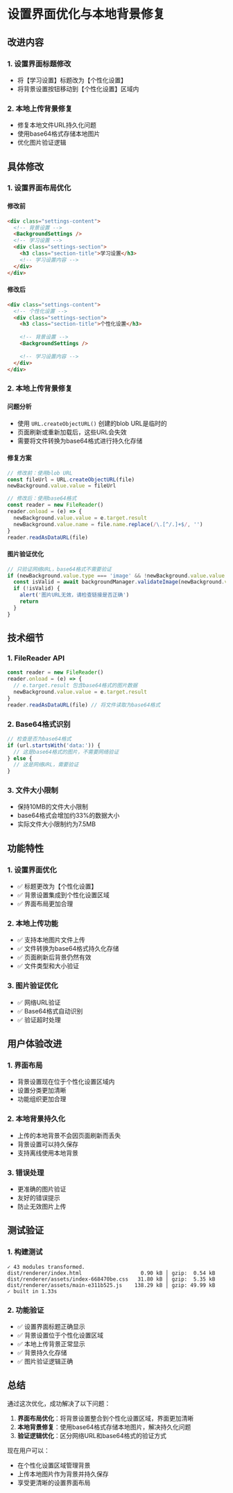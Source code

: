 # 设置界面优化与本地背景修复

## 改进内容

### 1. 设置界面标题修改
- 将【学习设置】标题改为【个性化设置】
- 将背景设置按钮移动到【个性化设置】区域内

### 2. 本地上传背景修复
- 修复本地文件URL持久化问题
- 使用base64格式存储本地图片
- 优化图片验证逻辑

## 具体修改

### 1. 设置界面布局优化

#### 修改前
```html
<div class="settings-content">
  <!-- 背景设置 -->
  <BackgroundSettings />
  <!-- 学习设置 -->
  <div class="settings-section">
    <h3 class="section-title">学习设置</h3>
    <!-- 学习设置内容 -->
  </div>
</div>
```

#### 修改后
```html
<div class="settings-content">
  <!-- 个性化设置 -->
  <div class="settings-section">
    <h3 class="section-title">个性化设置</h3>
    
    <!-- 背景设置 -->
    <BackgroundSettings />
    
    <!-- 学习设置内容 -->
  </div>
</div>
```

### 2. 本地上传背景修复

#### 问题分析
- 使用 `URL.createObjectURL()` 创建的blob URL是临时的
- 页面刷新或重新加载后，这些URL会失效
- 需要将文件转换为base64格式进行持久化存储

#### 修复方案
```javascript
// 修改前：使用blob URL
const fileUrl = URL.createObjectURL(file)
newBackground.value.value = fileUrl

// 修改后：使用base64格式
const reader = new FileReader()
reader.onload = (e) => {
  newBackground.value.value = e.target.result
  newBackground.value.name = file.name.replace(/\.[^/.]+$/, '')
}
reader.readAsDataURL(file)
```

#### 图片验证优化
```javascript
// 只验证网络URL，base64格式不需要验证
if (newBackground.value.type === 'image' && !newBackground.value.value.startsWith('data:')) {
  const isValid = await backgroundManager.validateImage(newBackground.value.value)
  if (!isValid) {
    alert('图片URL无效，请检查链接是否正确')
    return
  }
}
```

## 技术细节

### 1. FileReader API
```javascript
const reader = new FileReader()
reader.onload = (e) => {
  // e.target.result 包含base64格式的图片数据
  newBackground.value.value = e.target.result
}
reader.readAsDataURL(file) // 将文件读取为base64格式
```

### 2. Base64格式识别
```javascript
// 检查是否为base64格式
if (url.startsWith('data:')) {
  // 这是base64格式的图片，不需要网络验证
} else {
  // 这是网络URL，需要验证
}
```

### 3. 文件大小限制
- 保持10MB的文件大小限制
- base64格式会增加约33%的数据大小
- 实际文件大小限制约为7.5MB

## 功能特性

### 1. 设置界面优化
- ✅ 标题更改为【个性化设置】
- ✅ 背景设置集成到个性化设置区域
- ✅ 界面布局更加合理

### 2. 本地上传功能
- ✅ 支持本地图片文件上传
- ✅ 文件转换为base64格式持久化存储
- ✅ 页面刷新后背景仍然有效
- ✅ 文件类型和大小验证

### 3. 图片验证优化
- ✅ 网络URL验证
- ✅ Base64格式自动识别
- ✅ 验证超时处理

## 用户体验改进

### 1. 界面布局
- 背景设置现在位于个性化设置区域内
- 设置分类更加清晰
- 功能组织更加合理

### 2. 本地背景持久化
- 上传的本地背景不会因页面刷新而丢失
- 背景设置可以持久保存
- 支持离线使用本地背景

### 3. 错误处理
- 更准确的图片验证
- 友好的错误提示
- 防止无效图片上传

## 测试验证

### 1. 构建测试
```
✓ 43 modules transformed.
dist/renderer/index.html                   0.90 kB │ gzip:  0.54 kB
dist/renderer/assets/index-668470be.css   31.80 kB │ gzip:  5.35 kB
dist/renderer/assets/main-e311b525.js    138.29 kB │ gzip: 49.99 kB
✓ built in 1.33s
```

### 2. 功能验证
- ✅ 设置界面标题正确显示
- ✅ 背景设置位于个性化设置区域
- ✅ 本地上传背景正常显示
- ✅ 背景持久化存储
- ✅ 图片验证逻辑正确

## 总结

通过这次优化，成功解决了以下问题：

1. **界面布局优化**：将背景设置整合到个性化设置区域，界面更加清晰
2. **本地背景修复**：使用base64格式存储本地图片，解决持久化问题
3. **验证逻辑优化**：区分网络URL和base64格式的验证方式

现在用户可以：
- 在个性化设置区域管理背景
- 上传本地图片作为背景并持久保存
- 享受更清晰的设置界面布局 